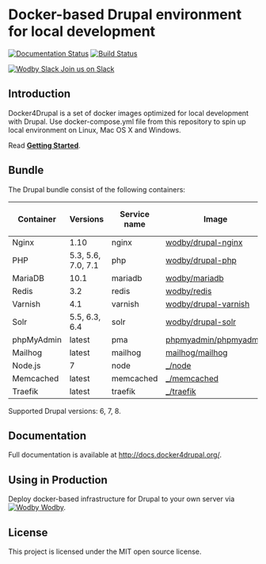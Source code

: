 # Docker-based Drupal environment for local development

[![Documentation Status](https://readthedocs.org/projects/docker4drupal/badge/?version=latest)](http://docs.docker4drupal.org)
[![Build Status](https://travis-ci.org/wodby/docker4drupal.svg?branch=master)](https://travis-ci.org/wodby/docker4drupal)

[![Wodby Slack](https://www.google.com/s2/favicons?domain=www.slack.com) Join us on Slack](https://slack.wodby.com/)

## Introduction

Docker4Drupal is a set of docker images optimized for local development with Drupal. Use docker-compose.yml file from this repository to spin up local environment on Linux, Mac OS X and Windows. 

Read [**Getting Started**](http://docs.docker4drupal.org/en/latest/).

## Bundle

[wodby/drupal-nginx]: https://github.com/wodby/drupal-nginx
[wodby/drupal-php]: https://github.com/wodby/drupal-php
[wodby/mariadb]: https://github.com/wodby/mariadb
[wodby/drupal-varnish]: https://github.com/wodby/drupal-varnish
[wodby/redis]: https://github.com/wodby/redis
[wodby/drupal-varnish]: https://github.com/wodby/drupal-varnish
[wodby/drupal-solr]: https://github.com/wodby/drupal-solr
[phpmyadmin/phpmyadmin]: https://hub.docker.com/r/phpmyadmin/phpmyadmin
[mailhog/mailhog]: https://hub.docker.com/r/mailhog/mailhog
[_/node]: https://hub.docker.com/_/node
[_/memcached]: https://hub.docker.com/_/memcached
[_/traefik]: https://hub.docker.com/_/traefik

The Drupal bundle consist of the following containers:

| Container | Versions | Service name | Image | Enabled by default |
| --------- | -------- | ------------ | ----- | ------------------ |
| Nginx      | 1.10               | nginx     | [wodby/drupal-nginx]    | ✓ |
| PHP        | 5.3, 5.6, 7.0, 7.1 | php       | [wodby/drupal-php]      | ✓ |
| MariaDB    | 10.1               | mariadb   | [wodby/mariadb]         | ✓ |
| Redis      | 3.2                | redis     | [wodby/redis]           | ✓ |
| Varnish    | 4.1                | varnish   | [wodby/drupal-varnish]  |   |
| Solr       | 5.5, 6.3, 6.4      | solr      | [wodby/drupal-solr]     |   |
| phpMyAdmin | latest             | pma       | [phpmyadmin/phpmyadmin] | ✓ |
| Mailhog    | latest             | mailhog   | [mailhog/mailhog]       | ✓ |
| Node.js    | 7                  | node      | [_/node]                |   |
| Memcached  | latest             | memcached | [_/memcached]           |   |
| Traefik    | latest             | traefik   | [_/traefik]             |   |

Supported Drupal versions: 6, 7, 8.

## Documentation

Full documentation is available at http://docs.docker4drupal.org/.

## Using in Production

Deploy docker-based infrastructure for Drupal to your own server via [![Wodby](https://www.google.com/s2/favicons?domain=wodby.com) Wodby](https://wodby.com).

## License

This project is licensed under the MIT open source license.
